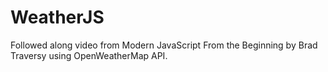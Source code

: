 # WeatherJS
Followed along video from Modern JavaScript From the Beginning by Brad Traversy using OpenWeatherMap API.
